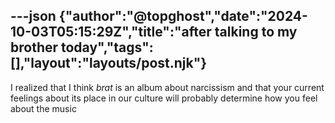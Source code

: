 ---json
{"author":"@topghost","date":"2024-10-03T05:15:29Z","title":"after talking to my brother today","tags":[],"layout":"layouts/post.njk"}
---
I realized that I think _brat_ is an album about narcissism and that your current feelings about its place in our culture will probably determine how you feel about the music
